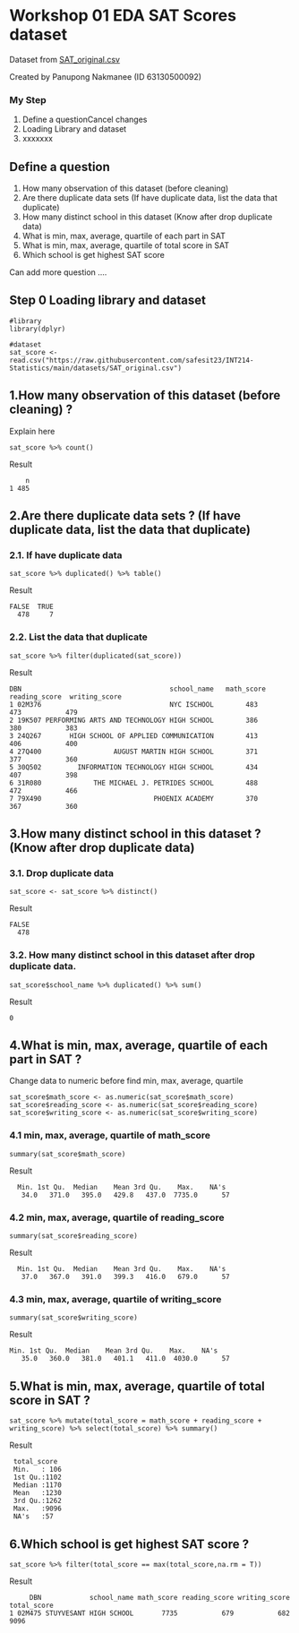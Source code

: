 # Workshop 01 EDA SAT Scores dataset

Dataset from [SAT_original.csv](httpsraw.githubusercontent.comsafesit23INT214-StatisticsmaindatasetsSAT_original.csv)

Created by Panupong Nakmanee (ID 63130500092)

### My Step
1. Define a questionCancel changes
2. Loading Library and dataset
3. xxxxxxx

## Define a question

1. How many observation of this dataset (before cleaning) 
2. Are there duplicate data sets  (If have duplicate data, list the data that duplicate)
3. How many distinct school in this dataset  (Know after drop duplicate data)
4. What is min, max, average, quartile of each part in SAT 
5. What is min, max, average, quartile of total score in SAT 
6. Which school is get highest SAT score 

Can add more question ....

## Step 0 Loading library and dataset

```
#library
library(dplyr)

#dataset
sat_score <- read.csv("https://raw.githubusercontent.com/safesit23/INT214-Statistics/main/datasets/SAT_original.csv")
```

## 1.How many observation of this dataset (before cleaning) ?

Explain here

```
sat_score %>% count()
```

Result

```
    n
1 485
```


## 2.Are there duplicate data sets ? (If have duplicate data, list the data that duplicate)

### 2.1. If have duplicate data
```
sat_score %>% duplicated() %>% table()
```
Result
```
FALSE  TRUE 
  478     7 
```
### 2.2. List the data that duplicate
```
sat_score %>% filter(duplicated(sat_score))
```
Result
```
DBN                                     school_name   math_score   reading_score  writing_score
1 02M376                                NYC ISCHOOL        483           473           479
2 19K507 PERFORMING ARTS AND TECHNOLOGY HIGH SCHOOL        386           380           383
3 24Q267       HIGH SCHOOL OF APPLIED COMMUNICATION        413           406           400
4 27Q400                  AUGUST MARTIN HIGH SCHOOL        371           377           360
5 30Q502         INFORMATION TECHNOLOGY HIGH SCHOOL        434           407           398
6 31R080             THE MICHAEL J. PETRIDES SCHOOL        488           472           466
7 79X490                            PHOENIX ACADEMY        370           367           360

```
## 3.How many distinct school in this dataset ? (Know after drop duplicate data)
### 3.1. Drop duplicate data
```
sat_score <- sat_score %>% distinct()
```
Result
```
FALSE 
  478 
```
### 3.2. How many distinct school in this dataset after drop duplicate data.
```
sat_score$school_name %>% duplicated() %>% sum()
```
Result
```
0
```
## 4.What is min, max, average, quartile of each part in SAT ?
Change data to numeric before find min, max, average, quartile
```
sat_score$math_score <- as.numeric(sat_score$math_score)
sat_score$reading_score <- as.numeric(sat_score$reading_score)
sat_score$writing_score <- as.numeric(sat_score$writing_score)
```
### 4.1 min, max, average, quartile of math_score
```
summary(sat_score$math_score)
```
Result
```
  Min. 1st Qu.  Median    Mean 3rd Qu.    Max.    NA's 
   34.0   371.0   395.0   429.8   437.0  7735.0      57 
```
### 4.2 min, max, average, quartile of reading_score
```
summary(sat_score$reading_score)
```
Result
```
  Min. 1st Qu.  Median    Mean 3rd Qu.    Max.    NA's 
   37.0   367.0   391.0   399.3   416.0   679.0      57 
```
### 4.3 min, max, average, quartile of writing_score
```
summary(sat_score$writing_score)
```
Result
```
Min. 1st Qu.  Median    Mean 3rd Qu.    Max.    NA's 
   35.0   360.0   381.0   401.1   411.0  4030.0      57 
```

## 5.What is min, max, average, quartile of total score in SAT ?
```
sat_score %>% mutate(total_score = math_score + reading_score + writing_score) %>% select(total_score) %>% summary()
```
Result
```
 total_score  
 Min.   : 106  
 1st Qu.:1102  
 Median :1170  
 Mean   :1230  
 3rd Qu.:1262  
 Max.   :9096  
 NA's   :57  
```

## 6.Which school is get highest SAT score ?
```
sat_score %>% filter(total_score == max(total_score,na.rm = T))
```
Result
```
     DBN            school_name math_score reading_score writing_score total_score
1 02M475 STUYVESANT HIGH SCHOOL       7735           679           682        9096
```

